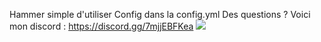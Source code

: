 Hammer simple d'utiliser Config dans la config.yml Des questions ? Voici mon discord : 
https://discord.gg/7mjjEBFKea
[![](https://poggit.pmmp.io/shield.state/Hammer_By_DarkSidesYT)](https://poggit.pmmp.io/p/Hammer_By_DarkSidesYT)
